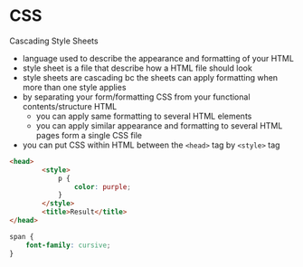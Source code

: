 
# CSS
Cascading Style Sheets
- language used to describe the appearance and formatting of your HTML
- style sheet is a file that describe how a HTML file should look
- style sheets are cascading bc the sheets can apply formatting when more than one style applies
- by separating your form/formatting CSS from your functional contents/structure HTML
  - you can apply same formatting to several HTML elements
  - you can apply similar appearance and formatting to several HTML pages form a single CSS file
- you can put CSS within HTML between the `<head>` tag by `<style>` tag
``` html
<head>
		<style>
			p {
				color: purple;
			}
		</style>
		<title>Result</title>
</head>
```

``` CSS
span {
	font-family: cursive;
}
```
